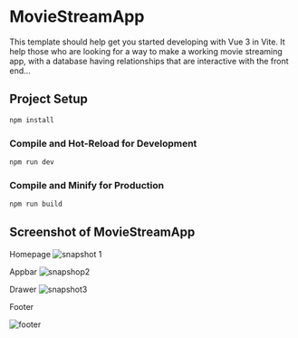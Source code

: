 # MovieStreamApp

This template should help get you started developing with Vue 3 in Vite.
It help those who are looking for a way to make a working movie streaming app, with a database
having relationships that are interactive with the front end...



## Project Setup

```sh
npm install
```

### Compile and Hot-Reload for Development

```sh
npm run dev
```

### Compile and Minify for Production

```sh
npm run build
```
## Screenshot of MovieStreamApp

Homepage
![snapshot 1](https://github.com/ThomasKairu/MovieStreamApp/assets/159183501/d1eb4c94-f5a9-436b-94e1-82f66cc1602b)

Appbar 
![snapshop2](https://github.com/ThomasKairu/MovieStreamApp/assets/159183501/40fc8a48-bf71-4535-ba9d-b6d46d47ba8a)


Drawer
![snapshot3](https://github.com/ThomasKairu/MovieStreamApp/assets/159183501/f3449153-bdcc-4fd7-85f7-b51442a24b4d)

Footer

![footer](https://github.com/ThomasKairu/MovieStreamApp/assets/159183501/cb7b5ba3-02ea-4c1d-adad-81748727b969)
